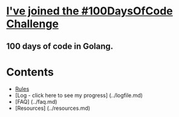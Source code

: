# [I've joined the #100DaysOfCode Challenge](http://www.100daysofcode.com/ "Official Website")

## 100 days of code in Golang.

# Contents
  * [Rules](../master/rules)
  * [Log - click here to see my progress] (../logfile.md)
  * [FAQ] (../faq.md)
  * [Resources] (../resources.md)
